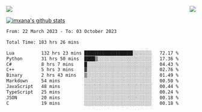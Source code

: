 <p>
  <a href="https://count.getloli.com/"><img src="https://count.getloli.com/get/@xana.readme?theme=moebooru-h"></a>
  <img src="https://weather-icon.journeyad.repl.co/@hangzhou?v=1" align="right">
</p>


<a href="https://github.com/imxana"><img align="center" src="https://github-readme-stats.vercel.app/api?username=imxana&show_icons=true&include_all_commits=true&hide_border=tru&custom_title=imxana%27s%20Github%20Stats" alt="imxana's github stats" /></a> 

<!--START_SECTION:waka-->

```txt
From: 22 March 2023 - To: 03 October 2023

Total Time: 183 hrs 26 mins

Lua          132 hrs 23 mins ██████████████████░░░░░░░   72.17 %
Python       31 hrs 50 mins  ████▒░░░░░░░░░░░░░░░░░░░░   17.36 %
C#           8 hrs 7 mins    █░░░░░░░░░░░░░░░░░░░░░░░░   04.43 %
C++          5 hrs 3 mins    ▓░░░░░░░░░░░░░░░░░░░░░░░░   02.76 %
Binary       2 hrs 43 mins   ▒░░░░░░░░░░░░░░░░░░░░░░░░   01.49 %
Markdown     54 mins         ░░░░░░░░░░░░░░░░░░░░░░░░░   00.50 %
JavaScript   48 mins         ░░░░░░░░░░░░░░░░░░░░░░░░░   00.44 %
TypeScript   25 mins         ░░░░░░░░░░░░░░░░░░░░░░░░░   00.24 %
JSON         20 mins         ░░░░░░░░░░░░░░░░░░░░░░░░░   00.18 %
C            19 mins         ░░░░░░░░░░░░░░░░░░░░░░░░░   00.18 %
```

<!--END_SECTION:waka-->
